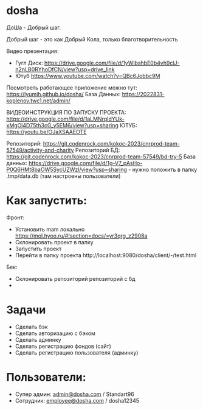 # dosha

ДоШа - Добрый шаг.


Добрый шаг - это как Добрый Кола, только благотворительность





Видео презентация:
- Гугл Диск: https://drive.google.com/file/d/1yWlbshbE0b4vh9clJ-n2nLB0RYhoDfCN/view?usp=drive_link
- Ютуб https://www.youtube.com/watch?v=QBc6Jobbc9M





Посмотреть работающее приложение можно тут: https://lyumih.github.io/dosha/
База Данных: https://2022831-koplenov.twc1.net/admin/


ВИДЕОИНСТРУКЦИЯ ПО ЗАПУСКУ ПРОЕКТА: https://drive.google.com/file/d/1aLMNrqIdYUk-xMgOl4D75th3cG_y5EM6/view?usp=sharing
ЮТУБ: https://youtu.be/OJaXSAAEOTE

Репозиторий: https://git.codenrock.com/kokoc-2023/cnrprod-team-57549/activity-and-charity
Репозиторий БД: https://git.codenrock.com/kokoc-2023/cnrprod-team-57549/bd-try-5
База данных: https://drive.google.com/file/d/1g-V7_pAsHo-P0Q6HMt8baOW5SycUZWzl/view?usp=sharing - нужно положить в папку .tmp/data.db (там настроены пользователи)

# Как запустить:
Фронт:
- Установить mam локально https://mol.hyoo.ru/#!section=docs/=yr3qrg_z2908a
- Склонировать проект в папку
- Запустить проект
- Перейти в папку проекта http://localhost:9080/dosha/client/-/test.html

Бек:
- Склонировать репозиторий репозиторий с бд
- 

# Задачи
- Сделать бэк
- Сделать авторизацию с бэком
- Сделать админку
- Сделать регистрацию фондов (сайт)
- Сделать регистрацию пользователя (админку)


# Пользователи:
- Супер админ: admin@dosha.com / Standart96
- Сотрудник: employee@dosha.com / dosha12345
